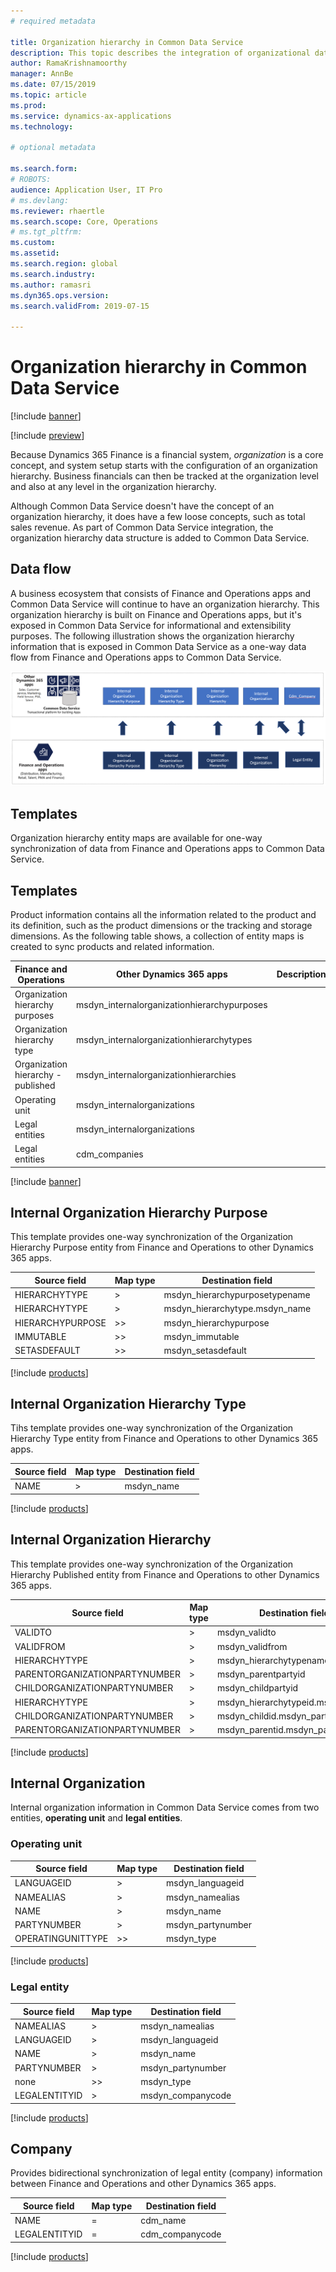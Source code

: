 ```yaml
---
# required metadata

title: Organization hierarchy in Common Data Service
description: This topic describes the integration of organizational data between Finance and Operations apps and Common Data Service.
author: RamaKrishnamoorthy 
manager: AnnBe
ms.date: 07/15/2019
ms.topic: article
ms.prod: 
ms.service: dynamics-ax-applications
ms.technology: 

# optional metadata

ms.search.form: 
# ROBOTS: 
audience: Application User, IT Pro
# ms.devlang: 
ms.reviewer: rhaertle
ms.search.scope: Core, Operations
# ms.tgt_pltfrm: 
ms.custom: 
ms.assetid: 
ms.search.region: global
ms.search.industry: 
ms.author: ramasri
ms.dyn365.ops.version: 
ms.search.validFrom: 2019-07-15

---
```


# Organization hierarchy in Common Data Service

[!include [banner](../includes/banner.md)]

[!include [preview](../includes/preview-banner.md)]

Because Dynamics 365 Finance is a financial system, *organization* is a core concept, and system setup starts with the configuration of an organization hierarchy. Business financials can then be tracked at the organization level and also at any level in the organization hierarchy.

Although Common Data Service doesn't have the concept of an organization hierarchy, it does have a few loose concepts, such as total sales revenue. As part of Common Data Service integration, the organization hierarchy data structure is added to Common Data Service.

## Data flow

A business ecosystem that consists of Finance and Operations apps and Common Data Service will continue to have an organization hierarchy. This organization hierarchy is built on Finance and Operations apps, but it's exposed in Common Data Service for informational and extensibility purposes. The following illustration shows the organization hierarchy information that is exposed in Common Data Service as a one-way data flow from Finance and Operations apps to Common Data Service.

![Architecture image](media/dual-write-data-flow.png)

## Templates

Organization hierarchy entity maps are available for one-way synchronization of data from Finance and Operations apps to Common Data Service.

## Templates

Product information contains all the information related to the product and its definition, such as the product dimensions or the tracking and storage dimensions. As the following table shows, a collection of entity maps is created to sync products and related information.

Finance and Operations | Other Dynamics 365 apps | Description
-----------------------|--------------------------------|---
Organization hierarchy purposes | msdyn_internalorganizationhierarchypurposes | 
Organization hierarchy type | msdyn_internalorganizationhierarchytypes | 
Organization hierarchy - published | msdyn_internalorganizationhierarchies | 
Operating unit | msdyn_internalorganizations | 
Legal entities | msdyn_internalorganizations | 
Legal entities | cdm_companies | 

[!include [banner](../includes/dual-write-symbols.md)]

## Internal Organization Hierarchy Purpose

This template provides one-way synchronization of the Organization Hierarchy Purpose entity from Finance and Operations to other Dynamics 365 apps.

<!-- ![architecture image](media/dual-write-purpose.png) -->

Source field | Map type | Destination field
---|---|---
HIERARCHYTYPE | \> | msdyn\_hierarchypurposetypename
HIERARCHYTYPE | \> | msdyn\_hierarchytype.msdyn\_name
HIERARCHYPURPOSE | \>\> | msdyn\_hierarchypurpose
IMMUTABLE | \>\> | msdyn\_immutable
SETASDEFAULT | \>\> | msdyn\_setasdefault

[!include [products](dual-write/OrganizationHierarchyPurpose-msdyn-internalorganizationhierarchypurposes.md)]

## Internal Organization Hierarchy Type

Tihs template provides one-way synchronization of the Organization Hierarchy Type entity from Finance and Operations to other Dynamics 365 apps.

<!-- ![architecture image](media/dual-write-type.png) -->

Source field | Map type | Destination field
---|---|---
NAME | \> | msdyn\_name

[!include [products](dual-write/OrganizationHierarchyType-msdyn-internalorganizationhierarchytypes.md)]

## Internal Organization Hierarchy

This template provides one-way synchronization of the Organization Hierarchy Published entity from Finance and Operations to other Dynamics 365 apps.

<!-- ![architecture image](media/dual-write-organization.png) -->

Source field | Map type | Destination field
---|---|---
VALIDTO | \> | msdyn\_validto
VALIDFROM | \> | msdyn\_validfrom
HIERARCHYTYPE | \> | msdyn\_hierarchytypename
PARENTORGANIZATIONPARTYNUMBER | \> | msdyn\_parentpartyid
CHILDORGANIZATIONPARTYNUMBER | \> | msdyn\_childpartyid
HIERARCHYTYPE | \> | msdyn\_hierarchytypeid.msdyn\_name
CHILDORGANIZATIONPARTYNUMBER | \> | msdyn\_childid.msdyn\_partynumber
PARENTORGANIZATIONPARTYNUMBER | \> | msdyn\_parentid.msdyn\_partynumber

[!include [products](dual-write/OperatingUnit-msdyn-internalorganizations.md)]

## Internal Organization

Internal organization information in Common Data Service comes from two entities, **operating unit** and **legal entities**.

<!-- ![architecture image](media/dual-write-operating-unit.png) -->

<!-- ![architecture image](media/dual-write-legal-entities.png) -->

### Operating unit

Source field | Map type | Destination field
---|---|---
LANGUAGEID | \> | msdyn\_languageid
NAMEALIAS | \> | msdyn\_namealias
NAME | \> | msdyn\_name
PARTYNUMBER | \> | msdyn\_partynumber
OPERATINGUNITTYPE | \>\> | msdyn\_type

[!include [products](dual-write/OrganizationHierarchyPurpose-msdyn-internalorganizationhierarchypurposes.md)]

### Legal entity

Source field | Map type | Destination field
---|---|---
NAMEALIAS | \> | msdyn\_namealias
LANGUAGEID | \> | msdyn\_languageid
NAME | \> | msdyn\_name
PARTYNUMBER | \> | msdyn\_partynumber
none | \>\> | msdyn\_type
LEGALENTITYID | \> | msdyn\_companycode

[!include [products](dual-write/LegalEntities-msdyn-internalorganizations.md)]

## Company

Provides bidirectional synchronization of legal entity (company) information between Finance and Operations and other Dynamics 365 apps.

<!-- ![architecture image](media/dual-write-company.png) -->

Source field | Map type | Destination field
---|---|---
NAME | = | cdm\_name
LEGALENTITYID | = | cdm\_companycode

[!include [products](dual-write/LegalEntities-Companies.md)]

